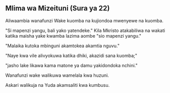 ## Mlima wa Mizeituni (Sura ya 22)

Aliwaambia wanafunzi Wake kuomba na kujiondoa mwenyewe na kuomba.

"Si mapenzi yangu, bali yako yatendeke." Kila Mkristo atakabiliwa na wakati katika maisha yake kwamba lazima aombe "sio mapenzi yangu."

"Malaika kutoka mbinguni akamtokea akamtia nguvu."

"Naye kwa vile alivyokuwa katika dhiki, akazidi sana kuomba;"

"jasho lake likawa kama matone ya damu yakidondoka nchini."

Wanafunzi wake walikuwa wamelala kwa huzuni.

Askari walikuja na Yuda akamsaliti kwa kumbusu.